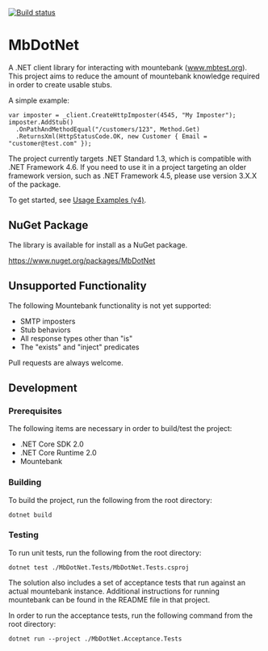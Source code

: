 [![Build status](https://ci.appveyor.com/api/projects/status/q5rn71ncmimgg3y3?svg=true)](https://ci.appveyor.com/project/mattherman/mbdotnet)

# MbDotNet

A .NET client library for interacting with mountebank (www.mbtest.org). This project aims to reduce the amount of mountebank knowledge required in order to create usable stubs.

A simple example:
```
var imposter = _client.CreateHttpImposter(4545, "My Imposter");
imposter.AddStub()
  .OnPathAndMethodEqual("/customers/123", Method.Get)
  .ReturnsXml(HttpStatusCode.OK, new Customer { Email = "customer@test.com" });
```

The project currently targets .NET Standard 1.3, which is compatible with .NET Framework 4.6. If you need to use it in a project targeting an older framework version, such as .NET Framework 4.5, please use version 3.X.X of the package.

To get started, see [Usage Examples (v4)](https://github.com/mattherman/MbDotNet/wiki/Usage-Examples-%28v4%29).

## NuGet Package

The library is available for install as a NuGet package.

https://www.nuget.org/packages/MbDotNet

## Unsupported Functionality

The following Mountebank functionality is not yet supported:
- SMTP imposters
- Stub behaviors
- All response types other than "is"
- The "exists" and "inject" predicates

Pull requests are always welcome.

## Development

### Prerequisites

The following items are necessary in order to build/test the project:
* .NET Core SDK 2.0
* .NET Core Runtime 2.0
* Mountebank

### Building

To build the project, run the following from the root directory:
```
dotnet build
```

### Testing

To run unit tests, run the following from the root directory:
```
dotnet test ./MbDotNet.Tests/MbDotNet.Tests.csproj
```

The solution also includes a set of acceptance tests that run
against an actual mountebank instance. Additional instructions for
running mountebank can be found in the README file in that project.

In order to run the acceptance tests, run the following command from
the root directory:

```
dotnet run --project ./MbDotNet.Acceptance.Tests
```
